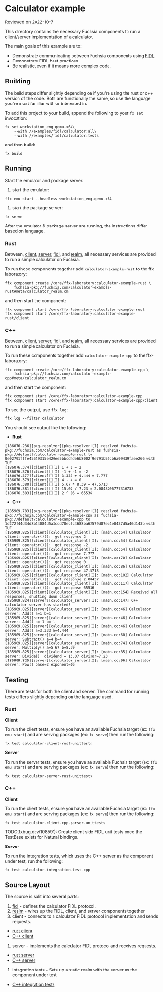 # Calculator example

Reviewed on 2022-10-7

This directory contains the necessary Fuchsia components to run a client/server
implementation of a calculator.

The main goals of this example are to:

+ Demonstrate communicating between Fuchsia components using [FIDL].
+ Demonstrate FIDL best practices.
+ Be realistic, even if it means more complex code.

## Building

The build steps differ slightly depending on if you're using the rust or c++
version of the code. Both are functionally the same, so use the language you're
most familiar with or interested in.

To add this project to your build, append the following to your `fx set`
invocation:

```
fx set workstation_eng.qemu-x64\
    --with //examples/fidl/calculator:all\
    --with //examples/fidl/calculator:tests
```

and then build:

```
fx build
```

## Running

Start the emulator and package server.

1. start the emulator:

```
ffx emu start --headless workstation_eng.qemu-x64
```

1. start the package server:

```
fx serve
```

After the emulator & package server are running, the instructions differ based
on language.

### Rust

Between, [client][client-rs], [server][server-rs], [fidl][fidl-component], and
[realm][realm], all necessary services are provided to run a simple
calculator on Fuchsia.

To run these components together add `calculator-example-rust` to the ffx-laboratory:

```
ffx component create /core/ffx-laboratory:calculator-example-rust \
    fuchsia-pkg://fuchsia.com/calculator-example-rust#meta/calculator_realm.cm
```

and then start the component:

```
ffx component start /core/ffx-laboratory:calculator-example-rust
ffx component start /core/ffx-laboratory:calculator-example-rust/client
```

### C++

Between, [client][client-cpp], [server][server-cpp], [fidl][fidl-component], and
[realm][realm], all necessary services are provided to run a simple
calculator on Fuchsia.

To run these components together add `calculator-example-cpp` to the ffx-laboratory:

```
ffx component create /core/ffx-laboratory:calculator-example-cpp \
    fuchsia-pkg://fuchsia.com/calculator-example-cpp#meta/calculator_realm.cm
```

and then start the component:

```
ffx component start /core/ffx-laboratory:calculator-example-cpp
ffx component start /core/ffx-laboratory:calculator-example-cpp/client
```

To see the output, use `ffx log`:

```
ffx log --filter calculator
```

You should see output like the following:

-  **Rust**
```
[186076.236][pkg-resolver][pkg-resolver][I] resolved fuchsia-pkg://fuchsia.com/calculator-example-rust as fuchsia-pkg://default/calculator-example-rust to 0e02791fffe45549315e420ee5bbcd4de6b8002f9e791b55cb6a09439faee266 with TUF
[186076.374][client][][I] 1 + 1 = 2
[186076.376][client][][I] -1 + -1 = -2
[186076.377][client][][I] 3.333 + 4.444 = 7.777
[186076.379][client][][I] 4 - 4 = 0
[186076.380][client][][I] 5.67 * 8.39 = 47.5713
[186076.381][client][][I] 15.07 / 7.23 = 2.0843706777316733
[186076.383][client][][I] 2 ^ 16 = 65536
```

-  **C++**

```
[185909.783][pkg-resolver][pkg-resolver][I] resolved fuchsia-pkg://fuchsia.com/calculator-example-cpp as fuchsia-pkg://default/calculator-example-cpp to 1d272f44d34d8b44084d5a3ccd78ec6c4688ba62579d87ed4e0437d5a46d143b with TUF
[185909.825][client][calculator_client][I]: [main.cc:54] Calculator client: operator()():  got response 2
[185909.825][client][calculator_client][I]: [main.cc:54] Calculator client: operator()():  got response -2
[185909.825][client][calculator_client][I]: [main.cc:54] Calculator client: operator()():  got response 7.777
[185909.825][client][calculator_client][I]: [main.cc:70] Calculator client: operator()():  got response 0
[185909.825][client][calculator_client][I]: [main.cc:86] Calculator client: operator()():  got response 47.5713
[185909.825][client][calculator_client][I]: [main.cc:102] Calculator client: operator()():  got response 2.08437
[185909.825][client][calculator_client][I]: [main.cc:117] Calculator client: operator()():  got response 65536
[185909.825][client][calculator_client][I]: [main.cc:154] Received all responses, shutting down client
[185909.824][server][calculator_server][I]: [main.cc:147] C++ calculator server has started!
[185909.825][server][calculator_server][I]: [main.cc:46] Calculator server: Add() a=1 b=1
[185909.825][server][calculator_server][I]: [main.cc:46] Calculator server: Add() a=-1 b=-1
[185909.825][server][calculator_server][I]: [main.cc:46] Calculator server: Add() a=3.333 b=4.444
[185909.825][server][calculator_server][I]: [main.cc:60] Calculator server: Subtract() a=4 b=4
[185909.825][server][calculator_server][I]: [main.cc:74] Calculator server: Multiply() a=5.67 b=8.39
[185909.825][server][calculator_server][I]: [main.cc:85] Calculator server: Divide()  dividend = 15.07 divisor=7.23
[185909.825][server][calculator_server][I]: [main.cc:96] Calculator server: Pow() base=2 exponent=16
```

## Testing

There are tests for both the client and server. The command for running tests
differs slightly depending on the language used.

### Rust

**Client**

To run the client tests, ensure you have an available Fuchsia target (ex: `ffx
emu start`) and are serving packages (ex: `fx serve`) then run the
following:

```
fx test calculator-client-rust-unittests
```

**Server**

To run the server tests, ensure you have an available Fuchsia target (ex: `ffx
emu start`) and are serving packages (ex: `fx serve`) then run the following:

```
fx test calculator-server-rust-unittests
```

### C++

**Client**

To run the client tests, ensure you have an available Fuchsia target (ex: `ffx
emu start`) and are serving packages (ex: `fx serve`) then run the following:

```
fx test calculator-client-cpp-parser-unittests
```

TODO(fxbug.dev/108591): Create client side FIDL unit tests once the TestBase exists for Natural bindings.

**Server**

To run the integration tests, which uses the C++ server as the component under test, run the following:

```
fx test calculator-integration-test-cpp
```

## Source Layout

The source is split into several parts:

1. [fidl][fidl-component] - defines the calculator FIDL protocol.
1. [realm] - wires up the FIDL, client, and server components together.
1. client - connects to a calculator FIDL protocol implementation and sends requests.
+ [rust client][client-rs]
+ [C++ client][client-cpp]
1. server - implements the calculator FIDL protocol and receives requests.
+ [rust server][server-rs]
+ [C++ server][server-cpp]
1. integration tests - Sets up a static realm with the server as the component under test
+ [C++ integration tests][integration-cpp]

[FIDL]: https://fuchsia.dev/fuchsia-src/development/languages/fidl
[fidl-component]: ./fidl/README.md
[realm]: ./realm/README.md
[client-rs]: ./rust/client/README.md
[server-rs]: ./rust/server/README.md
[client-cpp]: ./cpp/client/
[server-cpp]: ./cpp/server/
[integration-cpp]: ./cpp/integration_test/
